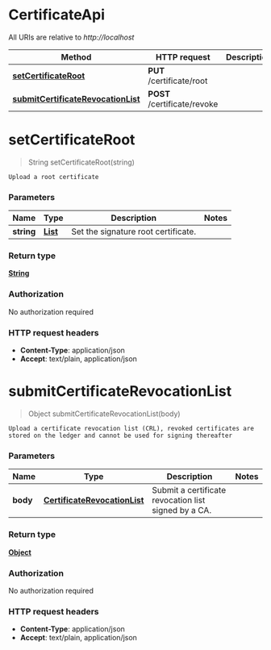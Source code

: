 # CertificateApi

All URIs are relative to *http://localhost*

Method | HTTP request | Description
------------- | ------------- | -------------
[**setCertificateRoot**](CertificateApi.md#setCertificateRoot) | **PUT** /certificate/root | 
[**submitCertificateRevocationList**](CertificateApi.md#submitCertificateRevocationList) | **POST** /certificate/revoke | 


<a name="setCertificateRoot"></a>
# **setCertificateRoot**
> String setCertificateRoot(string)



    Upload a root certificate

### Parameters

Name | Type | Description  | Notes
------------- | ------------- | ------------- | -------------
 **string** | [**List**](../Models/string.md)| Set the signature root certificate. |

### Return type

[**String**](../Models/string.md)

### Authorization

No authorization required

### HTTP request headers

- **Content-Type**: application/json
- **Accept**: text/plain, application/json

<a name="submitCertificateRevocationList"></a>
# **submitCertificateRevocationList**
> Object submitCertificateRevocationList(body)



    Upload a certificate revocation list (CRL), revoked certificates are stored on the ledger and cannot be used for signing thereafter

### Parameters

Name | Type | Description  | Notes
------------- | ------------- | ------------- | -------------
 **body** | [**CertificateRevocationList**](../Models/CertificateRevocationList.md)| Submit a certificate revocation list signed by a CA. |

### Return type

[**Object**](../Models/object.md)

### Authorization

No authorization required

### HTTP request headers

- **Content-Type**: application/json
- **Accept**: text/plain, application/json

